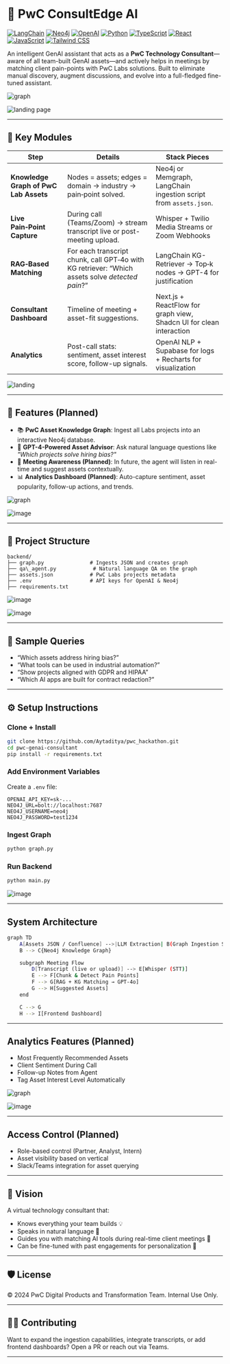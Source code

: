 
# 🧠 PwC ConsultEdge AI

[![LangChain](https://img.shields.io/badge/LangChain-🦜🔗-orange)](https://www.langchain.com/)
[![Neo4j](https://img.shields.io/badge/Neo4j-GraphDB-blue)](https://neo4j.com/)
[![OpenAI](https://img.shields.io/badge/OpenAI-GPT--4-green)](https://openai.com/)
[![Python](https://img.shields.io/badge/Python-3.10+-blue.svg)](https://www.python.org/)
[![TypeScript](https://img.shields.io/badge/TypeScript-4.x-blue)](https://www.typescriptlang.org/)
[![React](https://img.shields.io/badge/React-18.x-61DAFB?logo=react)](https://reactjs.org/)
[![JavaScript](https://img.shields.io/badge/JavaScript-ES6+-yellow)](https://developer.mozilla.org/en-US/docs/Web/JavaScript)
[![Tailwind CSS](https://img.shields.io/badge/TailwindCSS-3.x-38bdf8?logo=tailwindcss)](https://tailwindcss.com/)

An intelligent GenAI assistant that acts as a **PwC Technology Consultant**—aware of all team-built GenAI assets—and actively helps in meetings by matching client pain-points with PwC Labs solutions. Built to eliminate manual discovery, augment discussions, and evolve into a full-fledged fine-tuned assistant.


![graph](./readme_images/image1.png)

![landing page](./readme_images/image4.png)

---

## 🧩 Key Modules

| Step                          | Details                                                                                         | Stack Pieces                                                                 |
|-------------------------------|-------------------------------------------------------------------------------------------------|------------------------------------------------------------------------------|
| **Knowledge Graph of PwC Lab Assets** | Nodes = assets; edges = domain → industry → pain‑point solved.                                      | Neo4j or Memgraph, LangChain ingestion script from `assets.json`.           |
| **Live Pain‑Point Capture**  | During call (Teams/Zoom) → stream transcript live or post-meeting upload.                     | Whisper + Twilio Media Streams or Zoom Webhooks                             |
| **RAG‑Based Matching**       | For each transcript chunk, call GPT‑4o with KG retriever: “Which assets solve _detected pain_?” | LangChain KG-Retriever → Top‑k nodes → GPT-4 for justification              |
| **Consultant Dashboard**     | Timeline of meeting + asset-fit suggestions.                                                   | Next.js + ReactFlow for graph view, Shadcn UI for clean interaction         |
| **Analytics**                | Post-call stats: sentiment, asset interest score, follow-up signals.                          | OpenAI NLP + Supabase for logs + Recharts for visualization                 |

![landing](./readme_images/image6.png)

---

## 🚀 Features (Planned)

- 📚 **PwC Asset Knowledge Graph**: Ingest all Labs projects into an interactive Neo4j database.
- 🤖 **GPT-4-Powered Asset Advisor**: Ask natural language questions like _"Which projects solve hiring bias?"_
- 🧠 **Meeting Awareness (Planned)**: In future, the agent will listen in real-time and suggest assets contextually.
- 📊 **Analytics Dashboard (Planned)**: Auto-capture sentiment, asset popularity, follow-up actions, and trends.

![graph](./readme_images/image2.png)

![image](./readme_images/image7.png)

---

## 📂 Project Structure

```
backend/
├── graph.py               # Ingests JSON and creates graph
├── qa\_agent.py            # Natural language QA on the graph
├── assets.json            # PwC Labs projects metadata
├── .env                   # API keys for OpenAI & Neo4j
├── requirements.txt

````

![image](./readme_images/image8.png)

![image](./readme_images/image9.png)

---

## 🧠 Sample Queries

- “Which assets address hiring bias?”
- “What tools can be used in industrial automation?”
- “Show projects aligned with GDPR and HIPAA”
- “Which AI apps are built for contract redaction?”

---

## ⚙️ Setup Instructions

### Clone + Install

```bash
git clone https://github.com/Aytaditya/pwc_hackathon.git
cd pwc-genai-consultant
pip install -r requirements.txt
````

### Add Environment Variables

Create a `.env` file:

```env
OPENAI_API_KEY=sk-...
NEO4J_URL=bolt://localhost:7687
NEO4J_USERNAME=neo4j
NEO4J_PASSWORD=test1234
```

### Ingest Graph

```bash
python graph.py
```

### Run Backend

```bash
python main.py
```

![image](./readme_images/image10.png)

---

## System Architecture

```bash
graph TD
    A[Assets JSON / Confluence] -->|LLM Extraction| B(Graph Ingestion Script)]
    B --> C{Neo4j Knowledge Graph}

    subgraph Meeting Flow
        D[Transcript (live or upload)] --> E[Whisper (STT)]
        E --> F[Chunk & Detect Pain Points]
        F --> G[RAG + KG Matching → GPT-4o]
        G --> H[Suggested Assets]
    end

    C --> G
    H --> I[Frontend Dashboard]
```

---

## Analytics Features (Planned)

* Most Frequently Recommended Assets
* Client Sentiment During Call
* Follow-up Notes from Agent
* Tag Asset Interest Level Automatically

![graph](./readme_images/image3.png)

![image](./readme_images/image11.png)

---

## Access Control (Planned)

* Role-based control (Partner, Analyst, Intern)
* Asset visibility based on vertical
* Slack/Teams integration for asset querying

---

## 🤖 Vision

A virtual technology consultant that:

* Knows everything your team builds 💡
* Speaks in natural language 🤝
* Guides you with matching AI tools during real-time client meetings 🧠
* Can be fine-tuned with past engagements for personalization 🎯

---

## 🛡️ License

© 2024 PwC Digital Products and Transformation Team. Internal Use Only.

---

## 🙋‍♀️ Contributing

Want to expand the ingestion capabilities, integrate transcripts, or add frontend dashboards? Open a PR or reach out via Teams.

---
